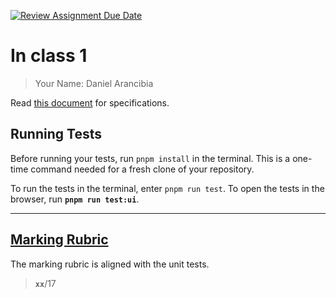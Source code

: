 [![Review Assignment Due Date](https://classroom.github.com/assets/deadline-readme-button-22041afd0340ce965d47ae6ef1cefeee28c7c493a6346c4f15d667ab976d596c.svg)](https://classroom.github.com/a/GWdHXMWk)
# In class 1
> Your Name: Daniel Arancibia



Read [this document](./In-Class-1.md) for specifications.

## Running Tests

Before running your tests, run `pnpm install` in the terminal. This is a one-time command needed for a fresh clone of your repository.

To run the tests in the terminal, enter `pnpm run test`. To open the tests in the browser, run **`pnpm run test:ui`**.

----

## [Marking Rubric](./In-Class-1.md#marking-guide)

The marking rubric is aligned with the unit tests.

> **`xx`**/17
